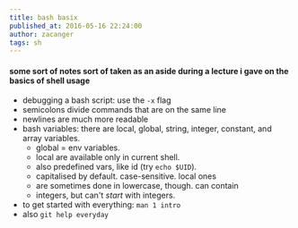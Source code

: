 ```yaml
---
title: bash basix
published_at: 2016-05-16 22:24:00
author: zacanger
tags: sh
---
```


#### some sort of notes sort of taken as an aside during a lecture i gave on the basics of shell usage

* debugging a bash script: use the `-x` flag
* semicolons divide commands that are on the same line
* newlines are much more readable
* bash variables: there are local, global, string, integer,
  constant, and array variables.
  * global = env variables.
  * local are available only in current shell.
  * also predefined vars, like id (try `echo $UID`).
  * capitalised by default. case-sensitive. local ones
  * are sometimes done in lowercase, though. can contain
  * integers, but can't _start_ with integers.
* to get started with everything: `man 1 intro`
* also `git help everyday`

